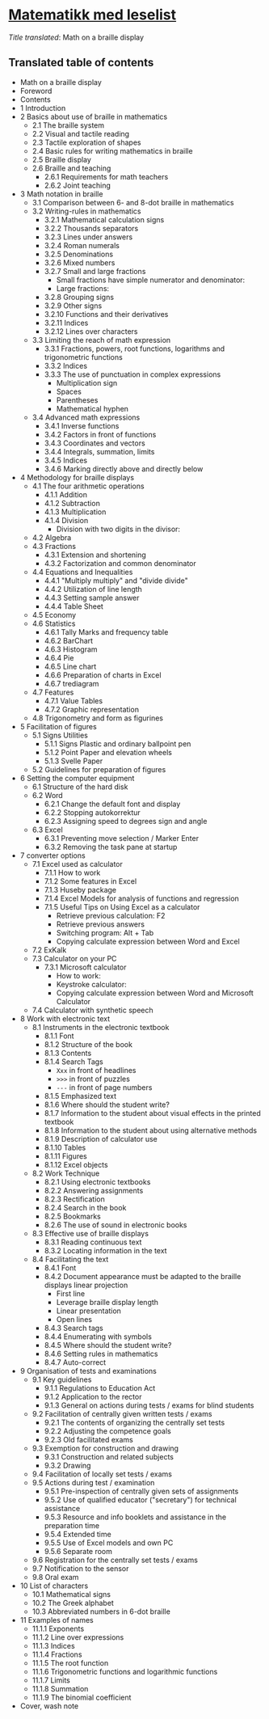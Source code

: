 # [Matematikk med leselist](https://github.com/liblouis/braille-specs/raw/master/norwegian/2010%20-%20Matematikk%20med%20leselist.pdf)

_Title translated_: Math on a braille display

Translated table of contents
----------------------------

- Math on a braille display
- Foreword
- Contents
- 1 Introduction
- 2 Basics about use of braille in mathematics
  - 2.1 The braille system
  - 2.2 Visual and tactile reading
  - 2.3 Tactile exploration of shapes
  - 2.4 Basic rules for writing mathematics in braille
  - 2.5 Braille display
  - 2.6 Braille and teaching
    - 2.6.1 Requirements for math teachers
    - 2.6.2 Joint teaching
- 3 Math notation in braille
  - 3.1 Comparison between 6- and 8-dot braille in mathematics
  - 3.2 Writing-rules in mathematics
    - 3.2.1 Mathematical calculation signs
    - 3.2.2 Thousands separators
    - 3.2.3 Lines under answers
    - 3.2.4 Roman numerals
    - 3.2.5 Denominations
    - 3.2.6 Mixed numbers
    - 3.2.7 Small and large fractions
      - Small fractions have simple numerator and denominator:
      - Large fractions:
    - 3.2.8 Grouping signs
    - 3.2.9 Other signs
    - 3.2.10 Functions and their derivatives
    - 3.2.11 Indices
    - 3.2.12 Lines over characters
  - 3.3 Limiting the reach of math expression
    - 3.3.1 Fractions, powers, root functions, logarithms and trigonometric functions
    - 3.3.2 Indices
    - 3.3.3 The use of punctuation in complex expressions
      - Multiplication sign
      - Spaces
      - Parentheses
      - Mathematical hyphen
  - 3.4 Advanced math expressions
    - 3.4.1 Inverse functions
    - 3.4.2 Factors in front of functions
    - 3.4.3 Coordinates and vectors
    - 3.4.4 Integrals, summation, limits
    - 3.4.5 Indices
    - 3.4.6 Marking directly above and directly below
- 4 Methodology for braille displays
  - 4.1 The four arithmetic operations
    - 4.1.1 Addition
    - 4.1.2 Subtraction
    - 4.1.3 Multiplication
    - 4.1.4 Division
      - Division with two digits in the divisor:
  - 4.2 Algebra
  - 4.3 Fractions
    - 4.3.1 Extension and shortening
    - 4.3.2 Factorization and common denominator
  - 4.4 Equations and Inequalities
    - 4.4.1 "Multiply multiply" and "divide divide"
    - 4.4.2 Utilization of line length
    - 4.4.3 Setting sample answer
    - 4.4.4 Table Sheet
  - 4.5 Economy
  - 4.6 Statistics
    - 4.6.1 Tally Marks and frequency table
    - 4.6.2 BarChart
    - 4.6.3 Histogram
    - 4.6.4 Pie
    - 4.6.5 Line chart
    - 4.6.6 Preparation of charts in Excel
    - 4.6.7 trediagram
  - 4.7 Features
    - 4.7.1 Value Tables
    - 4.7.2 Graphic representation
  - 4.8 Trigonometry and form as figurines
- 5 Facilitation of figures
  - 5.1 Signs Utilities
    - 5.1.1 Signs Plastic and ordinary ballpoint pen
    - 5.1.2 Point Paper and elevation wheels
    - 5.1.3 Svelle Paper
  - 5.2 Guidelines for preparation of figures
- 6 Setting the computer equipment
  - 6.1 Structure of the hard disk
  - 6.2 Word
    - 6.2.1 Change the default font and display
    - 6.2.2 Stopping autokorrektur
    - 6.2.3 Assigning speed to degrees sign and angle
  - 6.3 Excel
    - 6.3.1 Preventing move selection / Marker Enter
    - 6.3.2 Removing the task pane at startup
- 7 converter options
  - 7.1 Excel used as calculator
    - 7.1.1 How to work
    - 7.1.2 Some features in Excel
    - 7.1.3 Huseby package
    - 7.1.4 Excel Models for analysis of functions and regression
    - 7.1.5 Useful Tips on Using Excel as a calculator
      - Retrieve previous calculation: F2
      - Retrieve previous answers
      - Switching program: Alt + Tab
      - Copying calculate expression between Word and Excel
  - 7.2 ExKalk
  - 7.3 Calculator on your PC
    - 7.3.1 Microsoft calculator
      - How to work:
      - Keystroke calculator:
      - Copying calculate expression between Word and Microsoft Calculator
  - 7.4 Calculator with synthetic speech
- 8 Work with electronic text
  - 8.1 Instruments in the electronic textbook
    - 8.1.1 Font
    - 8.1.2 Structure of the book
    - 8.1.3 Contents
    - 8.1.4 Search Tags
      - `Xxx` in front of headlines
      - `>>>` in front of puzzles
      - `---` in front of page numbers
    - 8.1.5 Emphasized text
    - 8.1.6 Where should the student write?
    - 8.1.7 Information to the student about visual effects in the printed textbook
    - 8.1.8 Information to the student about using alternative methods
    - 8.1.9 Description of calculator use
    - 8.1.10 Tables
    - 8.1.11 Figures
    - 8.1.12 Excel objects
  - 8.2 Work Technique
    - 8.2.1 Using electronic textbooks
    - 8.2.2 Answering assignments
    - 8.2.3 Rectification
    - 8.2.4 Search in the book
    - 8.2.5 Bookmarks
    - 8.2.6 The use of sound in electronic books
  - 8.3 Effective use of braille displays
    - 8.3.1 Reading continuous text
    - 8.3.2 Locating information in the text
  - 8.4 Facilitating the text
    - 8.4.1 Font
    - 8.4.2 Document appearance must be adapted to the braille displays linear projection
      - First line
      - Leverage braille display length
      - Linear presentation
      - Open lines
    - 8.4.3 Search tags
    - 8.4.4 Enumerating with symbols
    - 8.4.5 Where should the student write?
    - 8.4.6 Setting rules in mathematics
    - 8.4.7 Auto-correct
- 9 Organisation of tests and examinations
  - 9.1 Key guidelines
    - 9.1.1 Regulations to Education Act
    - 9.1.2 Application to the rector
    - 9.1.3 General on actions during tests / exams for blind students
  - 9.2 Facilitation of centrally given written tests / exams
    - 9.2.1 The contents of organizing the centrally set tests
    - 9.2.2 Adjusting the competence goals
    - 9.2.3 Old facilitated exams
  - 9.3 Exemption for construction and drawing
    - 9.3.1 Construction and related subjects
    - 9.3.2 Drawing
  - 9.4 Facilitation of locally set tests / exams
  - 9.5 Actions during test / examination
    - 9.5.1 Pre-inspection of centrally given sets of assignments
    - 9.5.2 Use of qualified educator ("secretary") for technical assistance
    - 9.5.3 Resource and info booklets and assistance in the preparation time
    - 9.5.4 Extended time
    - 9.5.5 Use of Excel models and own PC
    - 9.5.6 Separate room
  - 9.6 Registration for the centrally set tests / exams
  - 9.7 Notification to the sensor
  - 9.8 Oral exam
- 10 List of characters
  - 10.1 Mathematical signs
  - 10.2 The Greek alphabet
  - 10.3 Abbreviated numbers in 6-dot braille
- 11 Examples of names
  - 11.1.1 Exponents
  - 11.1.2 Line over expressions
  - 11.1.3 Indices
  - 11.1.4 Fractions
  - 11.1.5 The root function
  - 11.1.6 Trigonometric functions and logarithmic functions
  - 11.1.7 Limits
  - 11.1.8 Summation
  - 11.1.9 The binomial coefficient
- Cover, wash note
